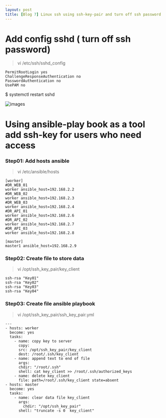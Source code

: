 ```yaml
---
layout: post
title: [Blog 7] Linux ssh using ssh-key-pair and turn off ssh password
---
```


# Add config sshd ( turn off ssh password)

> vi /etc/ssh/sshd_config

```shell
PermitRootLogin yes
ChallengeResponseAuthentication no
PasswordAuthentication no
UsePAM no
```

$ systemctl restart sshd

![images](/images/turn_off_ssh_password.jpg )

# Using ansible-play book as a tool add ssh-key for users who need access

### Step01: Add hosts ansible
> vi /etc/ansible/hosts

```shell
[worker]
#DR_WEB_01
worker ansible_host=192.168.2.2 
#DR_WEB_02
worker ansible_host=192.168.2.3 
#DR_WEB_03
worker ansible_host=192.168.2.4
#DR_API_01
worker ansible_host=192.168.2.6 
#DR_API_02
worker ansible_host=192.168.2.7 
#DR_API_03
worker ansible_host=192.168.2.8 

[master]
master1 ansible_host=192.168.2.9
```

### Step02: Create file to store data

> vi /opt/ssh_key_pair/key_client

```shell
ssh-rsa "Key01"
ssh-rsa "Key02"
ssh-rsa "Key03"
ssh-rsa "Key04"
```

### Step03: Create file ansible playbook

> vi /opt/ssh_key_pair/ssh_key_pair.yml

```shell
---
- hosts: worker
  become: yes
  tasks:
    - name: copy key to server
      copy:
      src: /opt/ssh_key_pair/key_client
      dest: /root/.ssh/key_client
    - name: append text to end of file
      args:
      chdir: "/root/.ssh"
      shell: cat key_client >> /root/.ssh/authorized_keys
    - name: delete key_client
      file: path=/root/.ssh/key_client state=absent
- hosts: master
  become: yes
  tasks:
    - name: clear data file key_client
      args:
        chdir: "/opt/ssh_key_pair"
      shell: "truncate -s 0  key_client" 
```

